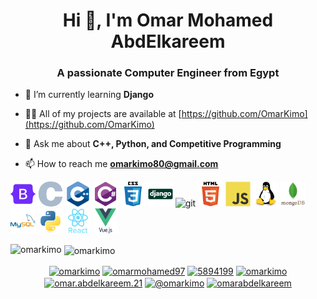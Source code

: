 <h1 align="center">Hi 👋, I'm Omar Mohamed AbdElkareem</h1>
<h3 align="center">A passionate Computer Engineer from Egypt</h3>

- 🌱 I’m currently learning **Django**

- 👨‍💻 All of my projects are available at [https://github.com/OmarKimo](https://github.com/OmarKimo)

- 💬 Ask me about **C++, Python, and Competitive Programming**

- 📫 How to reach me **omarkimo80@gmail.com**

<p align="left"><img src="https://github.com/devicons/devicon/blob/master/icons/bootstrap/bootstrap-plain.svg" alt="bootstrap" width="40" height="40"/> <img src="https://github.com/devicons/devicon/blob/master/icons/c/c-original.svg" alt="c" width="40" height="40"/> <img src="https://github.com/devicons/devicon/blob/master/icons/cplusplus/cplusplus-original.svg" alt="cplusplus" width="40" height="40"/> <img src="https://github.com/devicons/devicon/blob/master/icons/csharp/csharp-original.svg" alt="csharp" width="40" height="40"/> <img src="https://github.com/devicons/devicon/blob/master/icons/css3/css3-original-wordmark.svg" alt="css3" width="40" height="40"/> <img src="https://github.com/devicons/devicon/blob/master/icons/django/django-original.svg" alt="django" width="40" height="40"/> <img src="https://www.vectorlogo.zone/logos/git-scm/git-scm-icon.svg" alt="git" width="40" height="40"/> <img src="https://github.com/devicons/devicon/blob/master/icons/html5/html5-original-wordmark.svg" alt="html5" width="40" height="40"/> <img src="https://github.com/devicons/devicon/blob/master/icons/javascript/javascript-original.svg" alt="javascript" width="40" height="40"/> <img src="https://github.com/devicons/devicon/blob/master/icons/linux/linux-original.svg" alt="linux" width="40" height="40"/> <img src="https://github.com/devicons/devicon/blob/master/icons/mongodb/mongodb-original-wordmark.svg" alt="mongodb" width="40" height="40"/> <img src="https://github.com/devicons/devicon/blob/master/icons/mysql/mysql-original-wordmark.svg" alt="mysql" width="40" height="40"/> <img src="https://github.com/devicons/devicon/blob/master/icons/python/python-original.svg" alt="python" width="40" height="40"/> <img src="https://github.com/devicons/devicon/blob/master/icons/react/react-original-wordmark.svg" alt="react" width="40" height="40"/> <img src="https://github.com/devicons/devicon/blob/master/icons/vuejs/vuejs-original-wordmark.svg" alt="vuejs" width="40" height="40"/></p><p><img align="left" src="https://github-readme-stats.vercel.app/api/top-langs/?username=omarkimo&layout=compact&hide=html" alt="omarkimo" /></p>

<p>&nbsp;<img align="center" src="https://github-readme-stats.vercel.app/api?username=omarkimo&show_icons=true" alt="omarkimo" /></p>

<p align="center">
<a href="https://codepen.io/omarkimo" target="blank"><img align="center" src="https://cdn.jsdelivr.net/npm/simple-icons@3.0.1/icons/codepen.svg" alt="omarkimo" height="30" width="30" /></a>
<a href="https://linkedin.com/in/omarmohamed97" target="blank"><img align="center" src="https://cdn.jsdelivr.net/npm/simple-icons@3.0.1/icons/linkedin.svg" alt="omarmohamed97" height="30" width="30" /></a>
<a href="https://stackoverflow.com/users/5894199" target="blank"><img align="center" src="https://cdn.jsdelivr.net/npm/simple-icons@3.0.1/icons/stackoverflow.svg" alt="5894199" height="30" width="30" /></a>
<a href="https://kaggle.com/omarkimo" target="blank"><img align="center" src="https://cdn.jsdelivr.net/npm/simple-icons@3.0.1/icons/kaggle.svg" alt="omarkimo" height="30" width="30" /></a>
<a href="https://fb.com/omar.abdelkareem.21" target="blank"><img align="center" src="https://cdn.jsdelivr.net/npm/simple-icons@3.0.1/icons/facebook.svg" alt="omar.abdelkareem.21" height="30" width="30" /></a>
<a href="https://medium.com/@omarkimo" target="blank"><img align="center" src="https://cdn.jsdelivr.net/npm/simple-icons@3.0.1/icons/medium.svg" alt="@omarkimo" height="30" width="30" /></a>
<a href="https://www.youtube.com/c/omarabdelkareem" target="blank"><img align="center" src="https://cdn.jsdelivr.net/npm/simple-icons@3.0.1/icons/youtube.svg" alt="omarabdelkareem" height="30" width="30" /></a>
</p>
